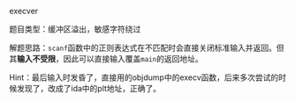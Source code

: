 execver

题目类型：缓冲区溢出，敏感字符绕过

解题思路：`scanf`函数中的正则表达式在不匹配时会直接关闭标准输入并返回。但其**输入不受限**，因此可以直接输入覆盖`main`的返回地址。



Hint：最后输入时发昏了，直接用的objdump中的execv函数，后来多次尝试的时候发现了，改成了ida中的plt地址，正确了。